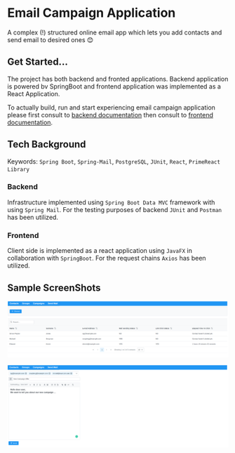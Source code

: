 # Email Campaign Application 
A complex (!) structured online email app which lets you add contacts and send email to desired ones :blush:

## Get Started...
The project has both backend and fronted applications. 
Backend application is powered bv SpringBoot and frontend application was implemented as a React Application.

To actually build, run and start experiencing email campaign application please first consult to [backend documentation](https://github.com/AlperKocaman/Email-Campaign/tree/master/src) then consult to [frontend documentation](https://github.com/AlperKocaman/Email-Campaign/tree/master/fe_src).

## Tech Background
Keywords: `Spring Boot`, `Spring-Mail`, `PostgreSQL`, `JUnit`, `React`, `PrimeReact Library`

### Backend
Infrastructure implemented using `Spring Boot Data MVC` framework with using `Spring Mail`. For the testing purposes of backend `JUnit` and `Postman` has been utilized.

### Frontend
Client side is implemented as a react application using `JavaFX` in collaboration with `SpringBoot`. For the request chains `Axios` has been utilized.  

## Sample ScreenShots
![Contacts](img/contacts.png "Contacts Screen")

![MailSend](img/mailSend.png "Mail Sending Screen")